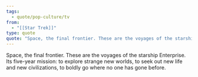 ```yaml
---
tags:
  - quote/pop-culture/tv
from:
  - "[[Star Trek]]"
type: quote
quote: "Space, the final frontier. These are the voyages of the starship Enterprise. Its five-year mission: to explore strange new worlds, to seek out new life and new civilizations, to boldly go where no one has gone before."
---
```

Space, the final frontier. These are the voyages of the starship Enterprise. Its five-year mission: to explore strange new worlds, to seek out new life and new civilizations, to boldly go where no one has gone before.
